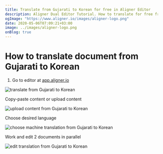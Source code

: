 ```yaml
---
title: Translate from Gujarati to Korean for free in Aligner Editor
description: Aligner Dual Editor Tutorial. How to translate for free from Gujarati to Korean. Aligner is multilingual document management platform. 
ogImage: "https://www.aligner.io/images/aligner-logo.png"
date: 2020-05-06T07:09:21+03:00
image: ../images/aligner-logo.png
onBlog: true
---
```


# How to translate document from Gujarati to Korean

1. Go to editor at [app.aligner.io](https://app.aligner.io "Aligner App web page")

![translate from Gujarati to Korean](../aligner-blank-editor.png "translate from Gujarati to Korean")

Copy-paste content or upload content

![upload content from Gujarati to Korean](../aligner-uploaded-document.png "upload content from Gujarati to Korean")

Choose desired language

![choose machine translation from Gujarati to Korean](../aligner-language-dropdown.png "choose machine translation from Gujarati to Korean")

Work and edit 2 documents in parallel

![edit translation from Gujarati to Korean](../aligner-double-sitded-editor.png "edit translation from Gujarati to Korean")

